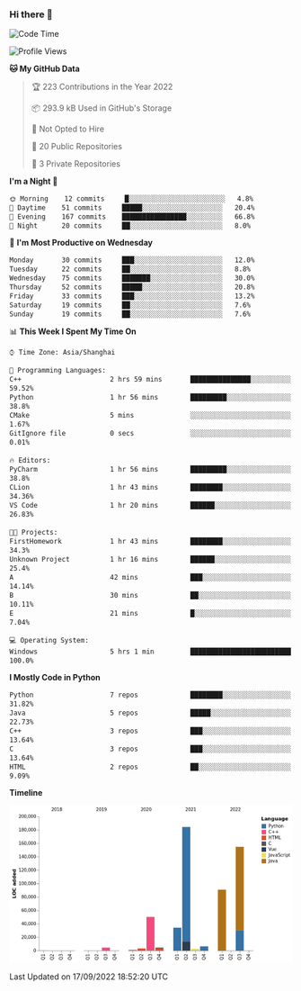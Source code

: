 ### Hi there 👋

<!--START_SECTION:waka-->
![Code Time](http://img.shields.io/badge/Code%20Time-554%20hrs%2044%20mins-blue)

![Profile Views](http://img.shields.io/badge/Profile%20Views-0-blue)

**🐱 My GitHub Data** 

> 🏆 223 Contributions in the Year 2022
 > 
> 📦 293.9 kB Used in GitHub's Storage 
 > 
> 🚫 Not Opted to Hire
 > 
> 📜 20 Public Repositories 
 > 
> 🔑 3 Private Repositories  
 > 
**I'm a Night 🦉** 

```text
🌞 Morning    12 commits     █░░░░░░░░░░░░░░░░░░░░░░░░   4.8% 
🌆 Daytime    51 commits     █████░░░░░░░░░░░░░░░░░░░░   20.4% 
🌃 Evening    167 commits    ████████████████░░░░░░░░░   66.8% 
🌙 Night      20 commits     ██░░░░░░░░░░░░░░░░░░░░░░░   8.0%

```
📅 **I'm Most Productive on Wednesday** 

```text
Monday       30 commits     ███░░░░░░░░░░░░░░░░░░░░░░   12.0% 
Tuesday      22 commits     ██░░░░░░░░░░░░░░░░░░░░░░░   8.8% 
Wednesday    75 commits     ███████░░░░░░░░░░░░░░░░░░   30.0% 
Thursday     52 commits     █████░░░░░░░░░░░░░░░░░░░░   20.8% 
Friday       33 commits     ███░░░░░░░░░░░░░░░░░░░░░░   13.2% 
Saturday     19 commits     ██░░░░░░░░░░░░░░░░░░░░░░░   7.6% 
Sunday       19 commits     ██░░░░░░░░░░░░░░░░░░░░░░░   7.6%

```


📊 **This Week I Spent My Time On** 

```text
⌚︎ Time Zone: Asia/Shanghai

💬 Programming Languages: 
C++                      2 hrs 59 mins       ███████████████░░░░░░░░░░   59.52% 
Python                   1 hr 56 mins        █████████░░░░░░░░░░░░░░░░   38.8% 
CMake                    5 mins              ░░░░░░░░░░░░░░░░░░░░░░░░░   1.67% 
GitIgnore file           0 secs              ░░░░░░░░░░░░░░░░░░░░░░░░░   0.01%

🔥 Editors: 
PyCharm                  1 hr 56 mins        █████████░░░░░░░░░░░░░░░░   38.8% 
CLion                    1 hr 43 mins        ████████░░░░░░░░░░░░░░░░░   34.36% 
VS Code                  1 hr 20 mins        ██████░░░░░░░░░░░░░░░░░░░   26.83%

🐱‍💻 Projects: 
FirstHomework            1 hr 43 mins        ████████░░░░░░░░░░░░░░░░░   34.3% 
Unknown Project          1 hr 16 mins        ██████░░░░░░░░░░░░░░░░░░░   25.4% 
A                        42 mins             ███░░░░░░░░░░░░░░░░░░░░░░   14.14% 
B                        30 mins             ██░░░░░░░░░░░░░░░░░░░░░░░   10.11% 
E                        21 mins             █░░░░░░░░░░░░░░░░░░░░░░░░   7.04%

💻 Operating System: 
Windows                  5 hrs 1 min         █████████████████████████   100.0%

```

**I Mostly Code in Python** 

```text
Python                   7 repos             ████████░░░░░░░░░░░░░░░░░   31.82% 
Java                     5 repos             █████░░░░░░░░░░░░░░░░░░░░   22.73% 
C++                      3 repos             ███░░░░░░░░░░░░░░░░░░░░░░   13.64% 
C                        3 repos             ███░░░░░░░░░░░░░░░░░░░░░░   13.64% 
HTML                     2 repos             ██░░░░░░░░░░░░░░░░░░░░░░░   9.09%

```


**Timeline**

![Chart not found](https://raw.githubusercontent.com/SuperMaxine/SuperMaxine/main/charts/bar_graph.png) 


 Last Updated on 17/09/2022 18:52:20 UTC
<!--END_SECTION:waka-->

<!--
**SuperMaxine/SuperMaxine** is a ✨ _special_ ✨ repository because its `README.md` (this file) appears on your GitHub profile.

Here are some ideas to get you started:

- 🔭 I’m currently working on ...
- 🌱 I’m currently learning ...
- 👯 I’m looking to collaborate on ...
- 🤔 I’m looking for help with ...
- 💬 Ask me about ...
- 📫 How to reach me: ...
- 😄 Pronouns: ...
- ⚡ Fun fact: ...
-->

